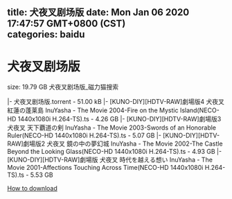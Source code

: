 
title: 犬夜叉剧场版
date: Mon Jan 06 2020 17:47:57 GMT+0800 (CST)    
categories: baidu
---

# 犬夜叉剧场版
size: 19.79 GB
 犬夜叉剧场版_磁力猫搜索
 
|- 犬夜叉剧场版.torrent - 51.00 kB
|- [KUNO-DIY][HDTV-RAW]劇場版4 犬夜叉 紅蓮の蓬莱島 InuYasha - The Movie 2004-Fire on the Mystic Island(NECO-HD 1440x1080i H.264-TS).ts - 4.26 GB
|- [KUNO-DIY][HDTV-RAW]劇場版3 犬夜叉 天下覇道の剣 InuYasha - The Movie 2003-Swords of an Honorable Ruler(NECO-HD 1440x1080i H.264-TS).ts - 5.07 GB
|- [KUNO-DIY][HDTV-RAW]劇場版2 犬夜叉 鏡の中の夢幻城 InuYasha - The Movie 2002-The Castle Beyond the Looking Glass(NECO-HD 1440x1080i H.264-TS).ts - 4.93 GB
|- [KUNO-DIY][HDTV-RAW]劇場版 犬夜叉 時代を越える想い InuYasha - The Movie 2001-Affections Touching Across Time(NECO-HD 1440x1080i H.264-TS).ts - 5.53 GB

[How to download](https://bpcam.bemobtrk.com/go/2ceec3aa-1ca2-46d6-b9ff-aaa5c184517c?jno=2656)